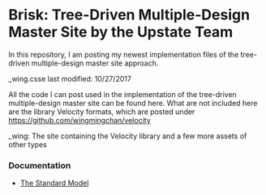 # Brisk: Tree-Driven Multiple-Design Master Site by the Upstate Team

In this repository, I am posting my newest implementation files of the tree-driven multiple-design master site approach.

_wing.csse last modified: 10/27/2017

All the code I can post used in the implementation of the tree-driven multiple-design master site can be found here. What are not included here are the library Velocity formats, which are posted under https://github.com/wingmingchan/velocity

_wing: The site containing the Velocity library and a few more assets of other types<br />

<h3>Documentation</h3>
<ul>
<li><a href="http://www.upstate.edu/standard-model/index.php">The Standard Model</a></li>
</ul>